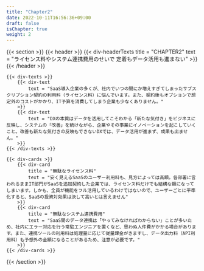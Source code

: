 ```yaml
---
title: "Chapter2"
date: 2022-10-11T16:56:36+09:00
draft: false
isChapter: true
weight: 2
---
```


{{< section >}}
    {{< header >}}
        {{< div-headerTexts
            title = "CHAPTER2"
            text = "ライセンス料やシステム連携費用のせいで 定着もデータ活用も進まない"
        >}}
    {{< /header >}}

    {{< div-texts >}}
        {{< div-text
            text = "SaaS導入企業の多くが、社内でいつの間にか増えすぎてしまったサブスクリプション契約の利用料（ライセンス料）に悩んでいます。また、契約後もオプションで想定外のコストがかかり、IT予算を消費してしまう企業も少なくありません。"
        >}} 
        {{< div-text
            text = "DXの本質はデータを活用してこそわかる「新たな気付き」をビジネスに反映し、システムの「改善」を続けながら、企業やその事業にイノベーションを起こしていくこと。改善も新たな気付きの反映もできないDXでは、データ活用が進まず、成果も出ません。"
        >}} 
    {{< /div-texts >}}

    {{< div-cards >}}
        {{< div-card
            title = "無駄なライセンス料"
            text = "安く見えるSaaSのユーザー利用料も、見方によっては高額。各部署に言われるままIT部門がSaaSを追加契約した企業では、ライセンス料だけでも結構な額になってしまいます。しかも、全員が機能をフル活用しているわけではないので、ユーザーごとに平準化すると、SaaSの投資対効果は決して高いとは言えません"
        >}}
        {{< div-card
            title = "無駄なシステム連携費用"
            text = "SaaS間のデータ連携は「やってみなければわからない」ことが多いため、社内にエラー対応を行う常駐エンジニアを置くなど、思わぬ人件費がかかる場合があります。また、連携ツールの利用料は処理量に応じて従量課金がきますし、データ出力料（API利用料）も予想外の金額になることがあるため、注意が必要です。"
        >}}
    {{< /div-cards >}}
{{< /section >}}
